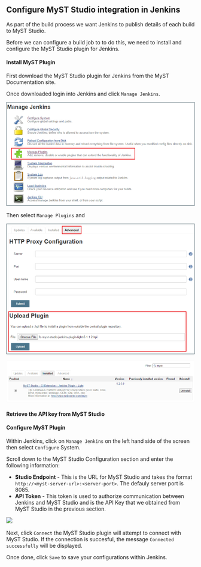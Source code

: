 ## Configure MyST Studio integration in Jenkins
As part of the build process we want Jenkins to publish details of each build to MyST Studio. 

Before we can configure a build job to to do this, we need to install and configure the MyST Studio plugin for Jenkins.

#### Install MyST Plugin
First download the MyST Studio plugin for Jenkins from the MyST Documentation site.

Once downloaded login into Jenkins and click `Manage Jenkins`. 

![](img/manageJenkins.PNG)

Then select `Manage Plugins` and 

![](img/uploadJenkinsPlugin.PNG)

![](img/installedJenkinsPlugin.PNG)

#### Retrieve the API key from MyST Studio

#### Configure MyST Plugin
Within Jenkins, click on `Manage Jenkins` on the left hand side of the screen then select `Configure` System.

Scroll down to the MyST Studio Configuration section and enter the following information:
* **Studio Endpoint** - This is the URL for MyST Studio and takes the format `http://<myst-server-url>:<server-port>`. The defauly server port is 8085.
* **API Token** - This 	token is used to authorize communication between Jenkins and MyST Studio and is the API Key that we obtained from MyST Studio in the previous section.

![](img/configueJenkinsPlugin.PNG)

Next, click `Connect` the MyST Studio plugin will attempt to connect with MyST Studio. If the connection is succesful, the message `Connected successfully` will be displayed.

Once done, click `Save` to save your configurations within Jenkins.